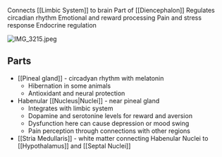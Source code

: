 Connects [[Limbic System]] to brain
Part of [[Diencephalon]]
Regulates circadian rhythm
Emotional and reward processing
Pain and stress response
Endocrine regulation

![IMG_3215.jpeg](img_3215.jpeg)

## Parts

* [[Pineal gland]] - circadyan rhythm with melatonin
  * Hibernation in some animals
  * Antioxidant and neural protection
* Habenular [[Nucleus|Nuclei]] - near pineal gland
  * Integrates with limbic system
  * Dopamine and serotonine levels for reward and aversion
  * Dysfunction here can cause depression or mood swing
  * Pain perception through connections with other regions
* [[Stria Medullaris]] - white matter connecting Habenular Nuclei to [[Hypothalamus]] and [[Septal Nuclei]]
